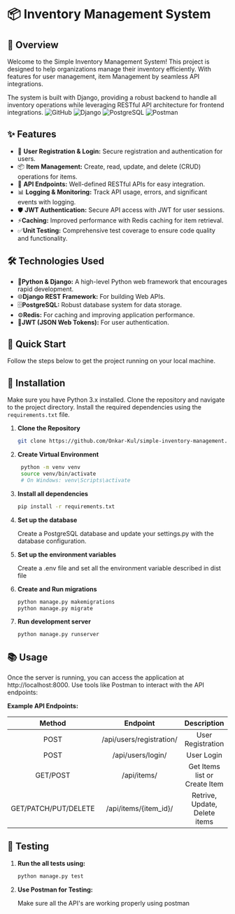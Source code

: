 # 📦 Inventory Management System
## 📖 Overview
Welcome to the Simple Inventory Management System! 
This project is designed to help organizations manage their inventory efficiently. With features for user management, 
item Management by seamless API integrations.

The system is built with Django, providing a robust backend to handle all inventory operations while leveraging 
RESTful API architecture for frontend integrations.
![GitHub](https://img.shields.io/badge/GitHub-inventory_management-blue?style=flat-square&logo=github)
![Django](https://img.shields.io/badge/Django-Python-yellow?style=flat-square&logo=django)
![PostgreSQL](https://img.shields.io/badge/PostgreSQL-Database-green?style=flat-square&logo=postgresql)
![Postman](https://img.shields.io/badge/Postman-Testing-blueviolet?style=flat-square&logo=postman)

## ✨ Features
- 🔑 **User Registration & Login:** Secure registration and authentication for users.
- 📦 **Item Management:** Create, read, update, and delete (CRUD) operations for items.
- 🔄 **API Endpoints:** Well-defined RESTful APIs for easy integration.
- 📊 **Logging & Monitoring:** Track API usage, errors, and significant events with logging.
- 🛡️ **JWT Authentication:** Secure API access with JWT for user sessions.
- ⚡**Caching:** Improved performance with Redis caching for item retrieval.
- ✅**Unit Testing:** Comprehensive test coverage to ensure code quality and functionality.

## 🛠️ Technologies Used
- 🐍**Python & Django:** A high-level Python web framework that encourages rapid development.
- 🌐**Django REST Framework:** For building Web APIs. 
- 🗄️**PostgreSQL:** Robust database system for data storage. 
- ⚙**Redis:** For caching and improving application performance. ️
- 🔐**JWT (JSON Web Tokens):** For user authentication.

## 🚀 Quick Start
Follow the steps below to get the project running on your local machine.
## 🔧 Installation
Make sure you have Python 3.x installed. Clone the repository and navigate to the project directory. Install the required dependencies using the `requirements.txt` file.
1. **Clone the Repository**
   ```bash
   git clone https://github.com/Onkar-Kul/simple-inventory-management.git

2. **Create Virtual Environment**
   ```bash
    python -m venv venv
    source venv/bin/activate  
    # On Windows: venv\Scripts\activate

3. **Install all dependencies**
   ```bash
   pip install -r requirements.txt

4. **Set up the database**

   Create a PostgreSQL database and update your settings.py with the database configuration.

5.  **Set up the environment variables**

    Create a .env file and set all the environment variable described in dist file

6. **Create and Run migrations**
    ```bash
   python manage.py makemigrations
   python manage.py migrate

7. **Run development server**
    ```bash
   python manage.py runserver

## 📚 Usage
Once the server is running, you can access the application at http://localhost:8000. Use tools like Postman to interact with the API endpoints:

**Example API Endpoints:**

|        Method         |         Endpoint         |          Description          |
|:---------------------:|:------------------------:|:-----------------------------:|
|         POST          | /api/users/registration/ |       User Registration       |
|         POST          |    /api/users/login/     |          User Login           |
|       GET/POST        |       /api/items/        | Get Items list or Create Item |
|  GET/PATCH/PUT/DELETE | /api/items/{item_id}/    | Retrive, Update, Delete items |

## 🧪 Testing
1. **Run the all tests using:**
    ```bash
   python manage.py test 

2. **Use Postman for Testing:**

    Make sure all the API's are working properly using postman




